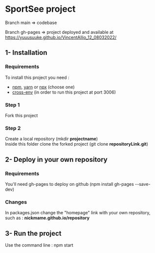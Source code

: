 # SportSee project

Branch main => codebase

Branch gh-pages => project deployed and available at https://yuuusuuke.github.io/VincentAllio_12_08032022/

## 1- Installation
### Requirements

To install this project you need :

- [npm](https://www.npmjs.com/), [yarn](https://yarnpkg.com/) or [npx](https://www.npmjs.com/package/npx) (choose one)
- [cross-env](https://www.npmjs.com/package/cross-env) (in order to run this project at port 3006)

### Step 1

Fork this project

### Step 2

Create a local repository (mkdir **projectname**)  
Inside this folder clone the forked project (git clone **repositoryLink.git**)

## 2- Deploy in your own repository
### Requirements

You'll need gh-pages to deploy on github (npm install gh-pages --save-dev)

### Changes

In packages.json change the "homepage" link with your own repository, such as : **nickmame.github.io/repository**

## 3- Run the project

Use the command line : npm start

